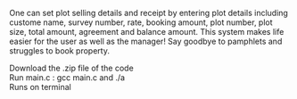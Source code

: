 One can set plot selling details and receipt by entering plot details including custome name, survey number, rate, booking amount, plot number, plot size, total amount, agreement and balance amount. This system makes life easier for the user as well as the manager! Say goodbye to pamphlets and struggles to book property.

Download the .zip file of the code                                                                             
Run main.c : gcc main.c   and    ./a                                                                 
Runs on terminal
        
